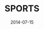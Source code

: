 ---
layout: default
modal-id: 7
date: 2014-07-15
img: sports.png
title: SPORTS
category: sports
description: <p>Currently held positions</p><ul><li>Honorary, Life Member, <a href="http://www.panchkulagolfclub.in/" target="_blank">Panchkula Golf Club</a>, Haryana</li><li>Founder, <a href="http://www.chandigarhgolfassociation.com/" target="_blank">CGA Golf Range</a></li><li>Member <a href="http://www.thechandigarhgolfclub.com/" target="_blank">Chandigarh Golf Club</a></li><li>Life Member, <a href="http://www.indiangolfunion.org/" ="_blank">Indian Golf Union</a></li><li>Patron, <a href="http://netballindia.org/" target="_blank">Chandigarh Netball Association</a></li></ul><p>Formerly held positions</p><ul><li>Member Executive Committee, Chandigarh Olympic Association</li><li>Chairman, Amateur Circle Kabaddi Association Chandigarh</li><li>Member, Championship Committee, <a href="http://www.indiangolfunion.org/" target="_blank">Indian Golf Union</a></li><li>Member, North Zone Council of <a href="http://www.indiangolfunion.org/" target="_blank">Indian Golf Union</a></li><li>Member, Consultative Committee on Golf Tourism, <a href="http://tourism.gov.in/" target="_blank">Ministry of Tourism</a>, Government of India</li><li>Founder President, Punjab Golf Association. Organized first Punjab State Championship at <a href="http://armypatiala.golfgaga.com/" target="_blank">Black Elephant Golf Course</a>, Patiala, India</li></ul>
---